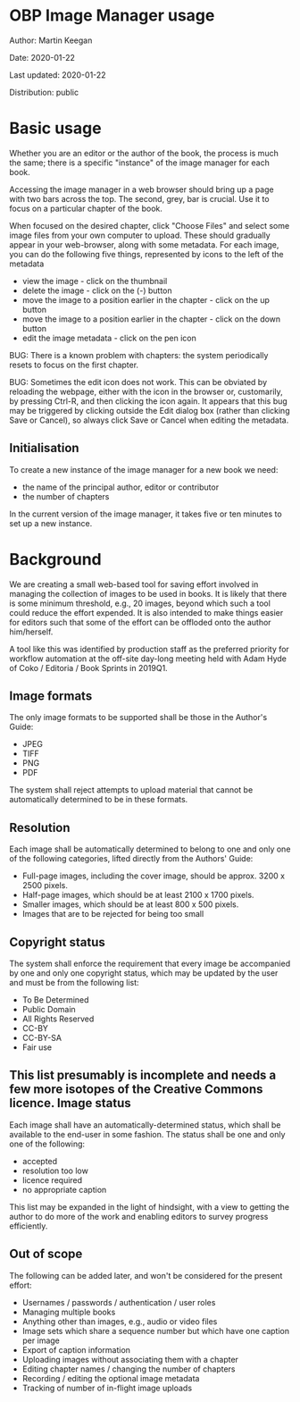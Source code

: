 OBP Image Manager usage
=======================

Author: Martin Keegan

Date: 2020-01-22

Last updated: 2020-01-22

Distribution: public

Basic usage
===========

Whether you are an editor or the author of the book, the process is much
the same; there is a specific "instance" of the image manager for each book.

Accessing the image manager in a web browser should bring up a page with
two bars across the top. The second, grey, bar is crucial. Use it to focus
on a particular chapter of the book.

When focused on the desired chapter, click "Choose Files" and select some
image files from your own computer to upload. These should gradually appear
in your web-browser, along with some metadata. For each image, you can do
the following five things, represented by icons to the left of the
metadata

* view the image - click on the thumbnail
* delete the image - click on the (-) button
* move the image to a position earlier in the chapter - click on the up button
* move the image to a position earlier in the chapter - click on the down button
* edit the image metadata - click on the pen icon

BUG: There is a known problem with chapters: the system periodically resets
to focus on the first chapter.

BUG: Sometimes the edit icon does not work. This can be obviated by
reloading the webpage, either with the icon in the browser or,
customarily, by pressing Ctrl-R, and then clicking the icon again.
It appears that this bug may be triggered by clicking outside the Edit dialog
box (rather than clicking Save or Cancel), so always click Save or Cancel
when editing the metadata.

Initialisation
--------------

To create a new instance of the image manager for a new book we need:

* the name of the principal author, editor or contributor
* the number of chapters

In the current version of the image manager, it takes five or ten minutes
to set up a new instance.

Background
==========

We are creating a small web-based tool for saving effort involved in
managing the collection of images to be used in books. It is likely that
there is some minimum threshold, e.g., 20 images, beyond which such a tool
could reduce the effort expended. It is also intended to make things easier
for editors such that some of the effort can be offloded onto the author
him/herself.

A tool like this was identified by production staff as the preferred
priority for workflow automation at the off-site day-long meeting held
with Adam Hyde of Coko / Editoria / Book Sprints in 2019Q1.

Image formats
-------------

The only image formats to be supported shall be those in the Author's Guide:

* JPEG
* TIFF
* PNG
* PDF

The system shall reject attempts to upload material that cannot be
automatically determined to be in these formats.

Resolution
----------

Each image shall be automatically determined to belong to one and only one
of the following categories, lifted directly from the Authors' Guide:

* Full-page images, including the cover image, should be approx. 3200 x 2500
pixels.
* Half-page images, which should be at least 2100 x 1700 pixels.
* Smaller images, which should be at least 800 x 500 pixels.
* Images that are to be rejected for being too small

Copyright status
----------------

The system shall enforce the requirement that every image be accompanied by
one and only one copyright status, which may be updated by the user and must
be from the following list:

* To Be Determined
* Public Domain
* All Rights Reserved
* CC-BY
* CC-BY-SA
* Fair use

This list presumably is incomplete and needs a few more isotopes of
the Creative Commons licence.
Image status
------------

Each image shall have an automatically-determined status, which shall
be available to the end-user in some fashion. The status shall be one
and only one of the following:

* accepted
* resolution too low
* licence required
* no appropriate caption

This list may be expanded in the light of hindsight, with a view to
getting the author to do more of the work and enabling editors to
survey progress efficiently.

Out of scope
------------

The following can be added later, and won't be considered for the present
effort:

* Usernames / passwords / authentication / user roles
* Managing multiple books
* Anything other than images, e.g., audio or video files
* Image sets which share a sequence number but which have one caption per image
* Export of caption information
* Uploading images without associating them with a chapter
* Editing chapter names / changing the number of chapters
* Recording / editing the optional image metadata
* Tracking of number of in-flight image uploads
